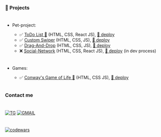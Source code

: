 ### 🚨 Projects

#

- Pet-project:

  - ✅ [ToDo List 🧾](https://github.com/viktor-drok/React-ToDo-List) (HTML, CSS, React JS), [📂 deploy](https://viktor-drok.github.io/React-ToDo-List/)
  - ✅ [Custom Swiper](https://github.com/viktor-drok/hand-made-swiper) (HTML, CSS, JS), [📂 deploy](https://viktor-drok.github.io/hand-made-swiper/)
  - ✅ [Drag-And-Drop](https://github.com/viktor-drok/drag-and-drop) (HTML, CSS, JS), [📂 deploy](https://viktor-drok.github.io/drag-and-drop/)
  - ❌ [Social-Network](https://github.com/viktor-drok/React-Social-Network) (HTML, CSS, React JS), [📂 deploy](https://viktor-drok.github.io/React-Social-Network/) (in dev process)

#

- Games:

  - ✅ [Conway's Game of Life 🎲](https://github.com/viktor-drok/gol-rev2) (HTML, CSS JS), [📂 deploy](https://viktor-drok.github.io/gol-rev2/)

#

### Contact me

#

[![TG](https://img.shields.io/badge/-Telegram-0d1117?style=for-the-badge&logo=telegram)](https://t.me/viktor_drok) [![GMAIL](https://img.shields.io/badge/-Gmail-0d1117?style=for-the-badge&logo=gmail)](https://vityadrok@gmail.com)

#

[![codewars](https://www.codewars.com/users/viktor-drok/badges/micro)](https://www.codewars.com/users/viktor-drok)
